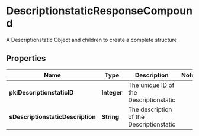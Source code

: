 

# DescriptionstaticResponseCompound

A Descriptionstatic Object and children to create a complete structure

## Properties

| Name | Type | Description | Notes |
|------------ | ------------- | ------------- | -------------|
|**pkiDescriptionstaticID** | **Integer** | The unique ID of the Descriptionstatic |  |
|**sDescriptionstaticDescription** | **String** | The description of the Descriptionstatic |  |



